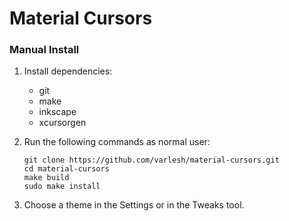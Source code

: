 # Material Cursors

### Manual Install

1. Install dependencies:

    - git
    - make
    - inkscape
    - xcursorgen

2. Run the following commands as normal user:

    ```
    git clone https://github.com/varlesh/material-cursors.git
    cd material-cursors
    make build
    sudo make install
    ```

3. Choose a theme in the Settings or in the Tweaks tool.
